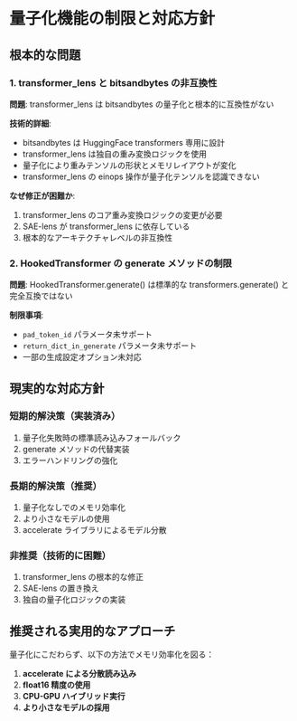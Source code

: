 # 量子化機能の制限と対応方針

## 根本的な問題

### 1. transformer_lens と bitsandbytes の非互換性

**問題**: transformer_lens は bitsandbytes の量子化と根本的に互換性がない

**技術的詳細**:
- bitsandbytes は HuggingFace transformers 専用に設計
- transformer_lens は独自の重み変換ロジックを使用
- 量子化により重みテンソルの形状とメモリレイアウトが変化
- transformer_lens の einops 操作が量子化テンソルを認識できない

**なぜ修正が困難か**:
1. transformer_lens のコア重み変換ロジックの変更が必要
2. SAE-lens が transformer_lens に依存している
3. 根本的なアーキテクチャレベルの非互換性

### 2. HookedTransformer の generate メソッドの制限

**問題**: HookedTransformer.generate() は標準的な transformers.generate() と完全互換ではない

**制限事項**:
- `pad_token_id` パラメータ未サポート
- `return_dict_in_generate` パラメータ未サポート  
- 一部の生成設定オプション未対応

## 現実的な対応方針

### 短期的解決策（実装済み）
1. 量子化失敗時の標準読み込みフォールバック
2. generate メソッドの代替実装
3. エラーハンドリングの強化

### 長期的解決策（推奨）
1. 量子化なしでのメモリ効率化
2. より小さなモデルの使用
3. accelerate ライブラリによるモデル分散

### 非推奨（技術的に困難）
1. transformer_lens の根本的な修正
2. SAE-lens の置き換え
3. 独自の量子化ロジックの実装

## 推奨される実用的なアプローチ

量子化にこだわらず、以下の方法でメモリ効率化を図る：

1. **accelerate による分散読み込み**
2. **float16 精度の使用**
3. **CPU-GPU ハイブリッド実行**
4. **より小さなモデルの採用**

